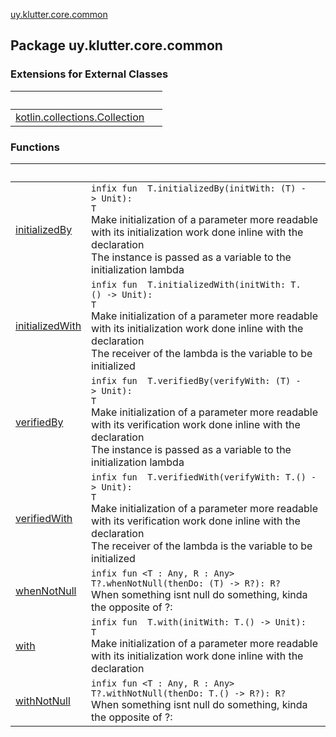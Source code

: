 [uy.klutter.core.common](.)


## Package uy.klutter.core.common

### Extensions for External Classes

|&nbsp;|&nbsp;|
|---|---|
| [kotlin.collections.Collection](kotlin.collections.-collection/index.md) |  |

### Functions

|&nbsp;|&nbsp;|
|---|---|
| [initializedBy](initialized-by.md) | <code>infix fun <T> T.initializedBy(initWith: (T) -> Unit): T</code><br/>Make initialization of a parameter more readable with its initialization work done inline with the declaration<br/>The instance is passed as a variable to the initialization lambda |
| [initializedWith](initialized-with.md) | <code>infix fun <T> T.initializedWith(initWith: T.() -> Unit): T</code><br/>Make initialization of a parameter more readable with its initialization work done inline with the declaration<br/>The receiver of the lambda is the variable to be initialized |
| [verifiedBy](verified-by.md) | <code>infix fun <T> T.verifiedBy(verifyWith: (T) -> Unit): T</code><br/>Make initialization of a parameter more readable with its verification work done inline with the declaration<br/>The instance is passed as a variable to the initialization lambda |
| [verifiedWith](verified-with.md) | <code>infix fun <T> T.verifiedWith(verifyWith: T.() -> Unit): T</code><br/>Make initialization of a parameter more readable with its verification work done inline with the declaration<br/>The receiver of the lambda is the variable to be initialized |
| [whenNotNull](when-not-null.md) | <code>infix fun <T : Any, R : Any> T?.whenNotNull(thenDo: (T) -> R?): R?</code><br/>When something isnt null do something, kinda the opposite of ?: |
| [with](with.md) | <code>infix fun <T> T.with(initWith: T.() -> Unit): T</code><br/>Make initialization of a parameter more readable with its initialization work done inline with the declaration |
| [withNotNull](with-not-null.md) | <code>infix fun <T : Any, R : Any> T?.withNotNull(thenDo: T.() -> R?): R?</code><br/>When something isnt null do something, kinda the opposite of ?: |
